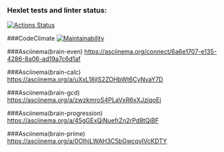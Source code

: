 ### Hexlet tests and linter status:
[![Actions Status](https://github.com/DariaChadina/python-project-49/workflows/hexlet-check/badge.svg)](https://github.com/DariaChadina/python-project-49/actions)

###CodeClimate
[![Maintainability](https://api.codeclimate.com/v1/badges/975bf847bce2e1faa890/maintainability)](https://codeclimate.com/github/DariaChadina/python-project-49/maintainability)

###Asciinema(brain-even)
https://asciinema.org/connect/6a6e1707-e135-4286-8a06-ad19a7c6d1af

###Asciinema(brain-calc)
https://asciinema.org/a/uXxL18jIS2ZOHbWt6CyNvaY7D

###Asciinema(brain-gcd)
https://asciinema.org/a/zwzkmroS4PLaVxR6xXJziqoEj

###Asciinema(brain-progression)
https://asciinema.org/a/45gGExQiNuefrZn2rPd8tQiBF

###Asciinema(brain-prime)
https://asciinema.org/a/0OlhjLWAH3C5bGwcqvIVcKDTY
